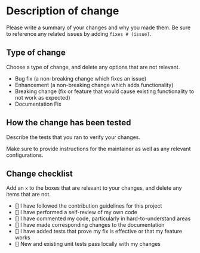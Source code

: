 # Description of change

Please write a summary of your changes and why you made them. Be sure to reference any related issues by adding `fixes # (issue)`.

## Type of change

Choose a type of change, and delete any options that are not relevant.

- Bug fix (a non-breaking change which fixes an issue)
- Enhancement (a non-breaking change which adds functionality)
- Breaking change (fix or feature that would cause existing functionality to not work as expected)
- Documentation Fix

## How the change has been tested

Describe the tests that you ran to verify your changes.

Make sure to provide instructions for the maintainer as well as any relevant configurations.

## Change checklist

Add an `x` to the boxes that are relevant to your changes, and delete any items that are not.

- [] I have followed the contribution guidelines for this project
- [] I have performed a self-review of my own code
- [] I have commented my code, particularly in hard-to-understand areas
- [] I have made corresponding changes to the documentation
- [] I have added tests that prove my fix is effective or that my feature works
- [] New and existing unit tests pass locally with my changes
